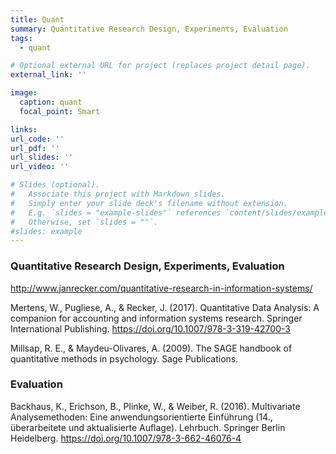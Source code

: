 ```yaml
---
title: Quant
summary: Quantitative Research Design, Experiments, Evaluation
tags:
  - quant

# Optional external URL for project (replaces project detail page).
external_link: ''

image:
  caption: quant
  focal_point: Smart

links:
url_code: ''
url_pdf: ''
url_slides: ''
url_video: ''

# Slides (optional).
#   Associate this project with Markdown slides.
#   Simply enter your slide deck's filename without extension.
#   E.g. `slides = "example-slides"` references `content/slides/example-slides.md`.
#   Otherwise, set `slides = ""`.
#slides: example
---
```


### Quantitative Research Design, Experiments, Evaluation

http://www.janrecker.com/quantitative-research-in-information-systems/

Mertens, W., Pugliese, A., & Recker, J. (2017). Quantitative Data Analysis: A companion for accounting and information systems research. Springer International Publishing. https://doi.org/10.1007/978-3-319-42700-3

Millsap, R. E., & Maydeu-Olivares, A. (2009). The SAGE handbook of quantitative methods in psychology. Sage Publications. 

### Evaluation

Backhaus, K., Erichson, B., Plinke, W., & Weiber, R. (2016). Multivariate Analysemethoden: Eine anwendungsorientierte Einführung (14., überarbeitete und aktualisierte Auflage). Lehrbuch. Springer Berlin Heidelberg. https://doi.org/10.1007/978-3-662-46076-4